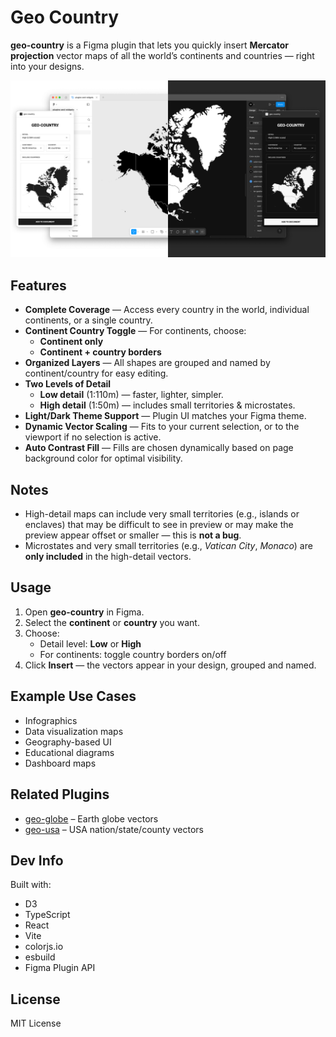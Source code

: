 # Geo Country

**geo-country** is a Figma plugin that lets you quickly insert **Mercator projection** vector maps of all the world’s continents and countries — right into your designs.

![Screenshot](geo-country-cover.png)

## Features

- **Complete Coverage** — Access every country in the world, individual continents, or a single country.
- **Continent Country Toggle** — For continents, choose:
  - **Continent only**
  - **Continent + country borders**
- **Organized Layers** — All shapes are grouped and named by continent/country for easy editing.
- **Two Levels of Detail**
  - **Low detail** (1:110m) — faster, lighter, simpler.
  - **High detail** (1:50m) — includes small territories & microstates.
- **Light/Dark Theme Support** — Plugin UI matches your Figma theme.
- **Dynamic Vector Scaling** — Fits to your current selection, or to the viewport if no selection is active.
- **Auto Contrast Fill** — Fills are chosen dynamically based on page background color for optimal visibility.

## Notes

- High-detail maps can include very small territories (e.g., islands or enclaves) that may be difficult to see in preview or may make the preview appear offset or smaller — this is **not a bug**.
- Microstates and very small territories (e.g., *Vatican City*, *Monaco*) are **only included** in the high-detail vectors.

## Usage

1. Open **geo-country** in Figma.
2. Select the **continent** or **country** you want.
3. Choose:
   - Detail level: **Low** or **High**
   - For continents: toggle country borders on/off
4. Click **Insert** — the vectors appear in your design, grouped and named.

## Example Use Cases

- Infographics
- Data visualization maps
- Geography-based UI
- Educational diagrams
- Dashboard maps

## Related Plugins

- [geo-globe](https://github.com/erikdotdesign/geo-globe) – Earth globe vectors
- [geo-usa](https://github.com/erikdotdesign/geo-usa) – USA nation/state/county vectors

## Dev Info

Built with:

- D3
- TypeScript
- React
- Vite
- colorjs.io
- esbuild
- Figma Plugin API

## License

MIT License